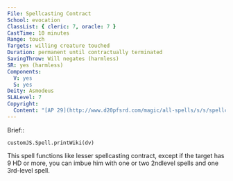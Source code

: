 ```yaml
---
File: Spellcasting Contract
School: evocation
ClassList: { cleric: 7, oracle: 7 }
CastTime: 10 minutes
Range: touch
Targets: willing creature touched
Duration: permanent until contractually terminated
SavingThrow: Will negates (harmless)
SR: yes (harmless)
Components:
  V: yes
  S: yes
Deity: Asmodeus
SLALevel: 7
Copyright:
  Content: "[AP 29](http://www.d20pfsrd.com/magic/all-spells/s/s/spellcasting-contract)"
---
```

Brief:: 

```dataviewjs
customJS.Spell.printWiki(dv)
```

This spell functions like lesser spellcasting contract, except if the target has 9 HD or more, you can imbue him with one or two 2ndlevel spells and one 3rd-level spell.
